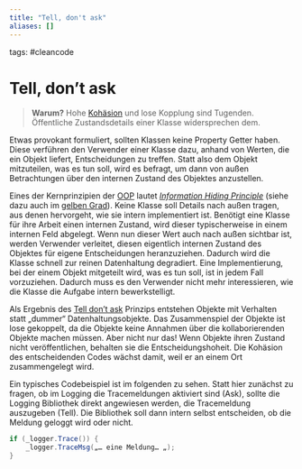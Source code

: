 ```yaml
---
title: "Tell, don't ask"
aliases: []
---
```

tags: #cleancode 

# Tell, don’t ask

>**Warum?**
>Hohe [Kohäsion](Kohäsion) und lose Kopplung sind Tugenden. Öffentliche Zustandsdetails einer Klasse widersprechen dem.

Etwas provokant formuliert, sollten Klassen keine Property Getter haben. Diese verführen den Verwender einer Klasse dazu, anhand von Werten, die ein Objekt liefert, Entscheidungen zu treffen. Statt also dem Objekt mitzuteilen, was es tun soll, wird es befragt, um dann von außen Betrachtungen über den internen Zustand des Objektes anzustellen.

Eines der Kernprinzipien der [OOP](OOP) lautet _[Information Hiding Principle](docs/main/CleanCode/Information%20Hiding%20Principle.md)_ (siehe dazu auch im [gelben Grad](docs/main/CleanCode/Gelber%20Grad.md)). Keine Klasse soll Details nach außen tragen, aus denen hervorgeht, wie sie intern implementiert ist. Benötigt eine Klasse für ihre Arbeit einen internen Zustand, wird dieser typischerweise in einem internen Feld abgelegt. Wenn nun dieser Wert auch nach außen sichtbar ist, werden Verwender verleitet, diesen eigentlich internen Zustand des Objektes für eigene Entscheidungen heranzuziehen. Dadurch wird die Klasse schnell zur reinen Datenhaltung degradiert. Eine Implementierung, bei der einem Objekt mitgeteilt wird, was es tun soll, ist in jedem Fall vorzuziehen. Dadurch muss es den Verwender nicht mehr interessieren, wie die Klasse die Aufgabe intern bewerkstelligt.

Als Ergebnis des [Tell don’t ask](http://www.pragprog.com/articles/tell-dont-ask) Prinzips entstehen Objekte mit Verhalten statt „dummer“ Datenhaltungsobjekte. Das Zusammenspiel der Objekte ist lose gekoppelt, da die Objekte keine Annahmen über die kollaborierenden Objekte machen müssen. Aber nicht nur das! Wenn Objekte ihren Zustand nicht veröffentlichen, behalten sie die Entscheidungshoheit. Die Kohäsion des entscheidenden Codes wächst damit, weil er an einem Ort zusammengelegt wird.

Ein typisches Codebeispiel ist im folgenden zu sehen. Statt hier zunächst zu fragen, ob im Logging die Tracemeldungen aktiviert sind (Ask), sollte die Logging Bibliothek direkt angewiesen werden, die Tracemeldung auszugeben (Tell). Die Bibliothek soll dann intern selbst entscheiden, ob die Meldung geloggt wird oder nicht.
```csharp
if (_logger.Trace()) {
	_logger.TraceMsg(„… eine Meldung… „);
}
```